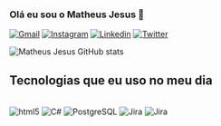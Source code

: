 ### Olá eu sou o Matheus Jesus 👋

[![Gmail](https://img.shields.io/badge/Gmail-D14836?style=for-the-badge&logo=gmail&logoColor=white
)](https://mail.google.com/mail/u/0/?tab=rm&ogbl#inbox)
[![Instagram](https://img.shields.io/badge/Instagram-E4405F?style=for-the-badge&logo=instagram&logoColor=white)](https://www.instagram.com/eita_jesus/)
[![Linkedin](https://img.shields.io/badge/LinkedIn-0077B5?style=for-the-badge&logo=linkedin&logoColor=white)](https://www.linkedin.com/in/matheus-de-siqueira-silva-215577169/)
[![Twitter](https://img.shields.io/badge/Twitter-1DA1F2?style=for-the-badge&logo=twitter&logoColor=white)](https://twitter.com/Eitaa_jesus)



![Matheus Jesus GitHub stats](https://github-readme-stats.vercel.app/api?username=Eita-jesus&show_icons=true&theme=radical)


## Tecnologias que eu uso no meu dia 

<div style="Display: inline_block"><br/>
  <img alin="center" alt="html5" src="https://img.shields.io/badge/HTML-239120?style=for-the-badge&logo=html5&logoColor=white"/>
  <img alin="center" alt="C#" src="https://img.shields.io/badge/C%23-239120?style=for-the-badge&logo=c-sharp&logoColor=white"/>
   <img alin="center" alt="PostgreSQL" src="https://img.shields.io/badge/PostgreSQL-316192?style=for-the-badge&logo=postgresql&logoColor=white"/>
   <img alin="center" alt="Jira" src="https://img.shields.io/badge/Jira-0052CC?style=for-the-badge&logo=Jira&logoColor=white"/>
   <img alin="center" alt="Jira" src="https://img.shields.io/badge/Microsoft%20SQL%20Server-CC2927?style=for-the-badge&logo=microsoft%20sql%20server&logoColor=white"/>
</div>




<!--
**Eita-jesus/Eita-jesus** is a ✨ _special_ ✨ repository because its `README.md` (this file) appears on your GitHub profile.

Here are some ideas to get you started:

- 🔭 I’m currently working on ...
- 🌱 I’m currently learning ...
- 👯 I’m looking to collaborate on ...
- 🤔 I’m looking for help with ...
- 💬 Ask me about ...
- 📫 How to reach me: ...
- 😄 Pronouns: ...
- ⚡ Fun fact: ...
-->
